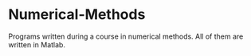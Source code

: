 # Numerical-Methods
Programs written during a course in numerical methods. All of them are written in Matlab.
